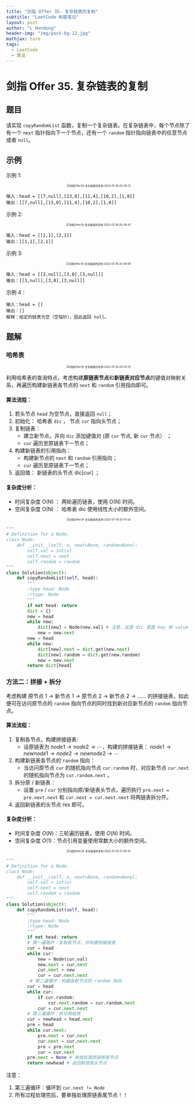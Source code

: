 ```yaml
---
title: "剑指 Offer 35. 复杂链表的复制"
subtitle: "LeetCode 刷题笔记"
layout: post
author: "L Hondong"
header-img: "img/post-bg-12.jpg"
mathjax: ture
tags:
  - LeetCode
  - 算法
---
```


# 剑指 Offer 35. 复杂链表的复制

## 题目

请实现 `copyRandomList` 函数，复制一个复杂链表。在复杂链表中，每个节点除了有一个 `next` 指针指向下一个节点，还有一个 `random` 指针指向链表中的任意节点或者 `null`。

## 示例

示例 1:

<div align=center><img src="https://cdn.jsdelivr.net/gh/lhondong/Assets/Images/剑指Offer35-复杂链表的复制-2022-01-19-20-39-12.png" alt="剑指Offer35-复杂链表的复制-2022-01-19-20-39-12" style="zoom:50%;" /></div>

```
输入：head = [[7,null],[13,0],[11,4],[10,2],[1,0]]
输出：[[7,null],[13,0],[11,4],[10,2],[1,0]]
```

示例 2:

<div align=center><img src="https://cdn.jsdelivr.net/gh/lhondong/Assets/Images/剑指Offer35-复杂链表的复制-2022-01-19-20-39-47.png" alt="剑指Offer35-复杂链表的复制-2022-01-19-20-39-47" style="zoom:50%;" /></div>

```
输入：head = [[1,1],[2,1]]
输出：[[1,1],[2,1]]
```

示例 3:

<div align=center><img src="https://cdn.jsdelivr.net/gh/lhondong/Assets/Images/剑指Offer35-复杂链表的复制-2022-01-19-20-39-59.png" alt="剑指Offer35-复杂链表的复制-2022-01-19-20-39-59" style="zoom:50%;" /></div>

```
输入：head = [[3,null],[3,0],[3,null]]
输出：[[3,null],[3,0],[3,null]]
```

示例 4：

```
输入：head = []
输出：[]
解释：给定的链表为空（空指针），因此返回 null。
```

## 题解

### 哈希表

<div align=center><img src="https://cdn.jsdelivr.net/gh/lhondong/Assets/Images/剑指Offer35-复杂链表的复制-2022-01-19-20-42-01.png" alt="剑指Offer35-复杂链表的复制-2022-01-19-20-42-01" style="zoom:50%;" /></div>

利用哈希表的查询特点，考虑构建**原链表节点**和**新链表对应节点**的键值对映射关系，再遍历构建新链表各节点的 `next` 和 `random` 引用指向即可。

#### 算法流程：

1. 若头节点 `head` 为空节点，直接返回 `null`；
2. 初始化： 哈希表 `dic` ， 节点 `cur` 指向头节点；
3. 复制链表：
   - 建立新节点，并向 `dic` 添加键值对 (原 `cur` 节点, 新 `cur` 节点） ；
   - `cur` 遍历至原链表下一节点；
4. 构建新链表的引用指向：
    - 构建新节点的 `next` 和 `random` 引用指向；
    - `cur` 遍历至原链表下一节点；
5. 返回值： 新链表的头节点 dic[cur] ；

#### 复杂度分析：

- 时间复杂度 O(N) ： 两轮遍历链表，使用 O(N) 时间。
- 空间复杂度 O(N) ： 哈希表 dic 使用线性大小的额外空间。

<div align=center><img src="https://cdn.jsdelivr.net/gh/lhondong/Assets/Images/剑指Offer35-复杂链表的复制-2022-01-19-20-51-24.png" alt="剑指Offer35-复杂链表的复制-2022-01-19-20-51-24" style="zoom:50%;" /></div>

```python
"""
# Definition for a Node.
class Node:
    def __init__(self, x, next=None, random=None):
        self.val = int(x)
        self.next = next
        self.random = random
"""
class Solution(object):
    def copyRandomList(self, head):
        """
        :type head: Node
        :rtype: Node
        """
        if not head: return
        dict = {}
        new = head
        while new:
            dict[new] = Node(new.val) # 注意，这里 dic 里面 key 和 value 都是链表节点而不是数。
            new = new.next
        new = head
        while new:
            dict[new].next = dict.get(new.next)
            dict[new].random = dict.get(new.random)
            new = new.next
        return dict[head]
```

### 方法二：拼接 + 拆分

考虑构建 原节点 1 -> 新节点 1 -> 原节点 2 -> 新节点 2 -> …… 的拼接链表，如此便可在访问原节点的 `random` 指向节点的同时找到新对应新节点的 `random` 指向节点。

#### 算法流程：

1. 复制各节点，构建拼接链表:
    - 设原链表为 $node1→node2→⋯$，构建的拼接链表： $node1→newnode1→node2→newnode2→⋯$
2. 构建新链表各节点的 `random` 指向：
    - 当访问原节点 `cur` 的随机指向节点 `cur.random` 时，对应新节点 `cur.next` 的随机指向节点为 `cur.random.next` 。
3. 拆分原 / 新链表：
    - 设置 `pre` / `cur` 分别指向原/新链表头节点，遍历执行 `pre.next = pre.next.next` 和 `cur.next = cur.next.next` 将两链表拆分开。
4. 返回新链表的头节点 res 即可。

#### 复杂度分析：

- 时间复杂度 $O(N)$：三轮遍历链表，使用 $O(N)$ 时间。
- 空间复杂度 $O(1)$：节点引用变量使用常数大小的额外空间。

<div align=center><img src="https://cdn.jsdelivr.net/gh/lhondong/Assets/Images/剑指Offer35-复杂链表的复制-2022-01-19-21-08-14.png" alt="剑指Offer35-复杂链表的复制-2022-01-19-21-08-14" style="zoom:50%;" /></div>

```python
"""
# Definition for a Node.
class Node:
    def __init__(self, x, next=None, random=None):
        self.val = int(x)
        self.next = next
        self.random = random
"""
class Solution(object):
    def copyRandomList(self, head):
        """
        :type head: Node
        :rtype: Node
        """
        if not head: return
        # 第一遍循环：复制各节点，并构建拼接链表
        cur = head
        while cur:
            new = Node(cur.val)
            new.next = cur.next
            cur.next = new
            cur = cur.next.next
         # 第二遍循环：构建各新节点的 random 指向
        cur = head
        while cur:
            if cur.random:
                cur.next.random = cur.random.next
            cur = cur.next.next
        # 第三遍循环：拆分两链表
        cur = newhead = head.next
        pre = head
        while cur.next:
            pre.next = cur.next
            cur.next = cur.next.next
            pre = pre.next
            cur = cur.next
        pre.next = None # 单独处理原链表尾节点
        return newhead # 返回新链表头节点
```

注意：

1. 第三遍循环：循环到 `cur.next != Node`
2. 所有过程处理完后，要单独处理原链表尾节点！！